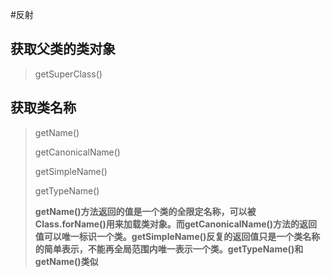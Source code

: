 #反射

## 获取父类的类对象
> getSuperClass()

## 获取类名称
> getName()
> 
> getCanonicalName()
> 
> getSimpleName()
> 
> getTypeName()
>
> **getName()方法返回的值是一个类的全限定名称，可以被Class.forName()用来加载类对象。而getCanonicalName()方法的返回值可以唯一标识一个类。getSimpleName()反复的返回值只是一个类名称的简单表示，不能再全局范围内唯一表示一个类。getTypeName()和getName()类似**
